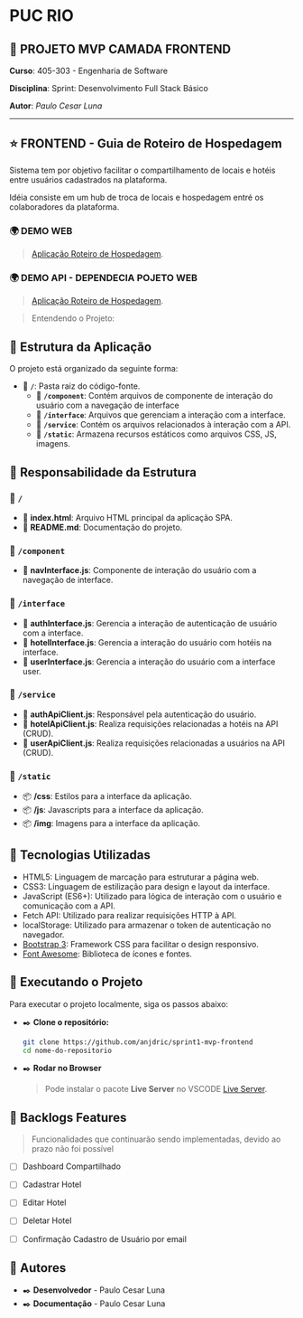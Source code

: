 # **PUC RIO**

## 🚀 **PROJETO MVP CAMADA FRONTEND** 



**Curso**: 405-303 - Engenharia de Software

**Disciplina**: Sprint: Desenvolvimento Full Stack Básico

**Autor**: _Paulo Cesar Luna_

---

## ⭐ FRONTEND - Guia de Roteiro de Hospedagem 

Sistema tem por objetivo facilitar o compartilhamento de locais e hotéis entre usuários cadastrados na plataforma.

Idéia consiste em um hub de troca de locais e hospedagem entré os colaboradores da plataforma.

### 🌍 DEMO WEB
> [Aplicação Roteiro de Hospedagem](https://hotel-mvp.club).

### 🌍 DEMO API - DEPENDECIA POJETO WEB
> [Aplicação Roteiro de Hospedagem](https://api.hotel-mvp.club).  


> Entendendo o Projeto:


## 📌 Estrutura da Aplicação

O projeto está organizado da seguinte forma:

- 📂 **`/`**: Pasta raiz do código-fonte.
  - 📁 **`/component`**: Contém arquivos de componente de interação do usuário com a navegação de interface
  - 📁 **`/interface`**: Arquivos que gerenciam a interação com a interface.  
  - 📁 **`/service`**: Contém os arquivos relacionados à interação com a API.   
  - 📁 **`/static`**: Armazena recursos estáticos como arquivos CSS, JS, imagens.   
  


## 📌 Responsabilidade da Estrutura

### 📂 `/`

  - 📄 **index.html**: Arquivo HTML principal da aplicação SPA.
  - 📄 **README.md**: Documentação do projeto.

### 📂 `/component`

- 📄 **navInterface.js**: Componente de interação do usuário com a navegação de interface.

### 📂 `/interface`

- 📄 **authInterface.js**: Gerencia a interação de autenticação de usuário com a interface.
- 📄 **hotelInterface.js**: Gerencia a interação do usuário com hotéis na interface.
- 📄 **userInterface.js**: Gerencia a interação do usuário com a interface user.

### 📂 `/service`

- 📄 **authApiClient.js**: Responsável pela autenticação do usuário.
- 📄 **hotelApiClient.js**: Realiza requisições relacionadas a hotéis na API (CRUD).
- 📄 **userApiClient.js**: Realiza requisições relacionadas a usuários na API (CRUD).



### 📂 `/static`

- 📦 **/css**: Estilos para a interface da aplicação.
- 📦 **/js**: Javascripts para a interface da aplicação.
- 📦 **/img**: Imagens para a interface da aplicação.



## 📌 Tecnologias Utilizadas

- HTML5: Linguagem de marcação para estruturar a página web.
- CSS3: Linguagem de estilização para design e layout da interface.
- JavaScript (ES6+): Utilizado para lógica de interação com o usuário e comunicação com a API.
- Fetch API: Utilizado para realizar requisições HTTP à API.
- localStorage: Utilizado para armazenar o token de autenticação no navegador.
- [Bootstrap 3](https://getbootstrap.com/docs/3.4/): Framework CSS para facilitar o design responsivo.
- [Font Awesome](https://fontawesome.com/): Biblioteca de ícones e fontes.

## 📌 Executando o Projeto

Para executar o projeto localmente, siga os passos abaixo:

- ✒️ **Clone o repositório:**

   ```bash
   git clone https://github.com/anjdric/sprint1-mvp-frontend
   cd nome-do-repositorio
   ```

- ✒️ **Rodar no Browser**
  > Pode instalar o pacote **Live Server** no VSCODE [Live Server](https://github.com/ritwickdey/vscode-live-server-plus-plus).  


## 📌 Backlogs Features
> Funcionalidades que continuarão sendo implementadas, devido ao prazo não foi possível 

- [ ] Dashboard Compartilhado
- [ ] Cadastrar Hotel
- [ ] Editar Hotel
- [ ] Deletar Hotel
- [ ] Confirmação Cadastro de Usuário por email


## 📌 Autores

- ✒️ **Desenvolvedor** - Paulo Cesar Luna
- ✒️ **Documentação** - Paulo Cesar Luna







     
